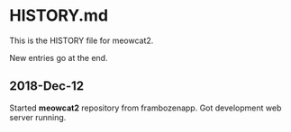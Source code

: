 # HISTORY.md

This is the HISTORY file for meowcat2.

New entries go at the end.

## 2018-Dec-12

Started **meowcat2** repository from frambozenapp.
Got development web server running.










